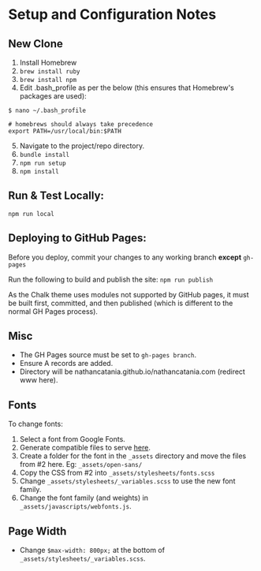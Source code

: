 # Setup and Configuration Notes

## New Clone
1. Install Homebrew
2. `brew install ruby`
3. `brew install npm`
4. Edit .bash_profile as per the below (this ensures that Homebrew's packages are used):
```
$ nano ~/.bash_profile

# homebrews should always take precedence
export PATH=/usr/local/bin:$PATH
```
5. Navigate to the project/repo directory.
6. `bundle install`
7. `npm run setup`
8. `npm install`

## Run & Test Locally:
`npm run local`

## Deploying to GitHub Pages:
Before you deploy, commit your changes to any working branch __except__ `gh-pages`

Run the following to build and publish the site:
`npm run publish`

As the Chalk theme uses modules not supported by GitHub pages, it must be built first, committed, and then published (which is different to the normal GH Pages process).

## Misc
- The GH Pages source must be set to `gh-pages branch`.
- Ensure A records are added.
- Directory will be nathancatania.github.io/nathancatania.com (redirect www here).


## Fonts
To change fonts:
1. Select a font from Google Fonts.
2. Generate compatible files to serve [here](https://google-webfonts-helper.herokuapp.com).
3. Create a folder for the font in the `_assets` directory and move the files from #2 here. Eg: `_assets/open-sans/`
4. Copy the CSS from #2 into `_assets/stylesheets/fonts.scss`
5. Change `_assets/stylesheets/_variables.scss` to use the new font family.
6. Change the font family (and weights) in `_assets/javascripts/webfonts.js`.

## Page Width
* Change `$max-width: 800px;` at the bottom of `_assets/stylesheets/_variables.scss`.
